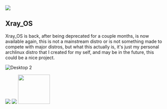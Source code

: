  <img src="https://images2.imgbox.com/b1/19/gp7ReKqs_o.png"> 

## Xray_OS 
Xray_OS is back, after being deprecated for a couple months, is now available again, this is not a mainstream distro or is not something made to compete with major distros, but what this actually is, it's just my personal archlinux distro that I created for my self, and may be in the future, this could be a nice project.

![Desktop 2](https://github.com/Xray-OS/xray_os/assets/143856402/847105ac-5e33-4e80-b2b8-ea10675a0429)

<img src="https://images2.imgbox.com/be/32/bvReWob9_o.png">

<img src="https://images2.imgbox.com/e4/32/xoDQZJwl_o.png">


<img src="https://images2.imgbox.com/79/d9/c0B6V9le_o.png" width="100" height="92">
